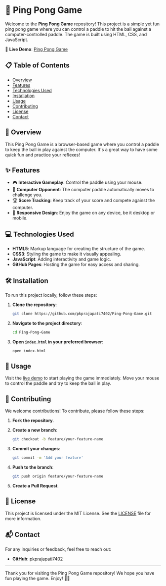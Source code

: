# 🏓 Ping Pong Game

Welcome to the **Ping Pong Game** repository! This project is a simple yet fun ping pong game where you can control a paddle to hit the ball against a computer-controlled paddle. The game is built using HTML, CSS, and JavaScript.

🔗 **Live Demo**: [Ping Pong Game](https://pkprajapati7402.github.io/Ping-Pong-Game/)

## 📋 Table of Contents
- [Overview](#overview)
- [Features](#features)
- [Technologies Used](#technologies-used)
- [Installation](#installation)
- [Usage](#usage)
- [Contributing](#contributing)
- [License](#license)
- [Contact](#contact)

## 🌟 Overview
This Ping Pong Game is a browser-based game where you control a paddle to keep the ball in play against the computer. It's a great way to have some quick fun and practice your reflexes!

## ✨ Features
- 🎮 **Interactive Gameplay**: Control the paddle using your mouse.
- 🤖 **Computer Opponent**: The computer paddle automatically moves to challenge you.
- 🏆 **Score Tracking**: Keep track of your score and compete against the computer.
- 📱 **Responsive Design**: Enjoy the game on any device, be it desktop or mobile.

## 💻 Technologies Used
- **HTML5**: Markup language for creating the structure of the game.
- **CSS3**: Styling the game to make it visually appealing.
- **JavaScript**: Adding interactivity and game logic.
- **GitHub Pages**: Hosting the game for easy access and sharing.

## 🛠️ Installation
To run this project locally, follow these steps:

1. **Clone the repository**:
   ```bash
   git clone https://github.com/pkprajapati7402/Ping-Pong-Game.git
   ```

2. **Navigate to the project directory**:
   ```bash
   cd Ping-Pong-Game
   ```

3. **Open `index.html` in your preferred browser**:
   ```bash
   open index.html
   ```

## 🚀 Usage
Visit the [live demo](https://pkprajapati7402.github.io/Ping-Pong-Game/) to start playing the game immediately. Move your mouse to control the paddle and try to keep the ball in play.

## 🤝 Contributing
We welcome contributions! To contribute, please follow these steps:

1. **Fork the repository**.
2. **Create a new branch**:
   ```bash
   git checkout -b feature/your-feature-name
   ```

3. **Commit your changes**:
   ```bash
   git commit -m 'Add your feature'
   ```

4. **Push to the branch**:
   ```bash
   git push origin feature/your-feature-name
   ```

5. **Create a Pull Request**.

## 📄 License
This project is licensed under the MIT License. See the [LICENSE](LICENSE) file for more information.

## 📬 Contact
For any inquiries or feedback, feel free to reach out:

- **GitHub**: [pkprajapati7402](https://github.com/pkprajapati7402)

---

Thank you for visiting the Ping Pong Game repository! We hope you have fun playing the game. Enjoy! 🏓🎉
